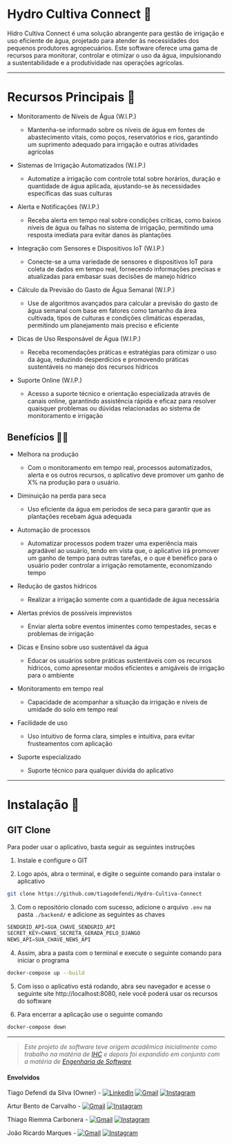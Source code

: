 # Hydro Cultiva Connect 🌱

Hidro Cultiva Connect é uma solução abrangente para gestão de irrigação e uso eficiente de água, projetado para atender às necessidades dos pequenos produtores agropecuários. Este software oferece uma gama de recursos para monitorar, controlar e otimizar o uso da água, impulsionando a sustentabilidade e a produtividade nas operações agrícolas.

---

# Recursos Principais 🚜

- Monitoramento de Níveis de Água (W.I.P.)

    - Mantenha-se informado sobre os níveis de água em fontes de abastecimento vitais, como poços, reservatórios e rios, garantindo um suprimento adequado para irrigação e outras atividades agrícolas

- Sistemas de Irrigação Automatizados (W.I.P.)

    - Automatize a irrigação com controle total sobre horários, duração e quantidade de água aplicada, ajustando-se às necessidades específicas das suas culturas

- Alerta e Notificações (W.I.P.)

    - Receba alerta em tempo real sobre condições críticas, como baixos níveis de água ou falhas no sistema de irrigação, permitindo uma resposta imediata para evitar danos às plantações

- Integração com Sensores e Dispositivos IoT (W.I.P.)

    - Conecte-se a uma variedade de sensores e dispositivos IoT para coleta de dados em tempo real, fornecendo informações precisas e atualizadas para embasar suas decisões de manejo hídrico

- Cálculo da Previsão do Gasto de Água Semanal (W.I.P.)

    - Use de algoritmos avançados para calcular a previsão do gasto de água semanal com base em fatores como tamanho da área cultivada, tipos de culturas e condições climáticas esperadas, permitindo um planejamento mais preciso e eficiente

- Dicas de Uso Responsável de Água (W.I.P.)

    - Receba recomendações práticas e estratégias para otimizar o uso da água, reduzindo desperdícios e promovendo práticas sustentáveis no manejo dos recursos hídricos

- Suporte Online (W.I.P.)

    - Acesso a suporte técnico e orientação especializada através de canais online, garantindo assistência rápida e eficaz para resolver quaisquer problemas ou dúvidas relacionadas ao sistema de monitoramento e irrigação

## Benefícios 👨‍🌾

- Melhora na produção

    - Com o monitoramento em tempo real, processos automatizados, alerta e os outros recursos, o aplicativo deve promover um ganho de X% na produção para o usuário.

- Diminuição na perda para seca

    - Uso eficiente da água em períodos de seca para garantir que as plantações recebam água adequada

- Automação de processos

    - Automatizar processos podem trazer uma experiência mais agradável ao usuário, tendo em vista que, o aplicativo irá promover um ganho de tempo para outras tarefas, e o que é benéfico para o usuário poder controlar a irrigação remotamente, economizando tempo

- Redução de gastos hídricos

    - Realizar a irrigação somente com a quantidade de água necessária

- Alertas prévios de possíveis imprevistos

    - Enviar alerta sobre eventos iminentes como tempestades, secas e problemas de irrigação 

- Dicas e Ensino sobre uso sustentável da água

    - Educar os usuários sobre práticas sustentáveis com os recursos hídricos, como apresentar modos eficientes e amigáveis de irrigação para o ambiente

- Monitoramento em tempo real 

    - Capacidade de acompanhar a situação da irrigação e níveis de umidade do solo em tempo real

- Facilidade de uso

    - Uso intuitivo de forma clara, simples e intuitiva, para evitar frusteamentos com aplicação

- Suporte especializado

    - Suporte técnico para qualquer dúvida do aplicativo

---

# Instalação 🔨

## GIT Clone

Para poder usar o aplicativo, basta seguir as seguintes instruções

1. Instale e configure o GIT

2. Logo após, abra o terminal, e digite o seguinte comando para instalar o aplicativo

```bash
git clone https://github.com/tiagodefendi/Hydro-Cultiva-Connect
```

3. Com o repositório clonado com sucesso, adicione o arquivo ` .env ` na pasta ` ./backend/ ` e adicione as seguintes as chaves

```python
SENDGRID_API=SUA_CHAVE_SENDGRID_API
SECRET_KEY=CHAVE_SECRETA_GERADA_PELO_DJANGO
NEWS_API=SUA_CHAVE_NEWS_API
```

4. Assim, abra a pasta com o terminal e execute o seguinte comando para iniciar o programa

```bash
docker-compose up --build
```

5. Com isso o aplicativo está rodando, abra seu navegador e acesse o seguinte site http://localhost:8080, nele você poderá usar os recursos do software

6. Para encerrar a aplicação use o seguinte comando

```bash
docker-compose down
```

---

> *Este projeto de software teve origem acadêmica inicialmente como trabalho na matéria de [IHC](github.com/tiagodefendi/Interacao_Humano-Computador) e depois foi expandido em conjunto com a matéria de [Engenharia de Software](github.com/tiagodefendi/Engenharia_De_Software)*

#### Envolvidos

Tiago Defendi da Silva (Owner) - 
[![LinkedIn](https://img.shields.io/badge/LinkedIn-0077B5?style=for-the-badge&logo=linkedin&logoColor=white)](https://www.linkedin.com/in/tiagodefendi/)
[![Gmail](https://img.shields.io/badge/Gmail-EA4335.svg?style=for-the-badge&logo=Gmail&logoColor=white)](https://mailto:tiagodefendidasilva@gmail.com)
[![Instagram](https://img.shields.io/badge/Instagram-E4405F?style=for-the-badge&logo=instagram&logoColor=white)](https://www.instagram.com/tiago_defendi/)

Artur Bento de Carvalho - 
[![Gmail](https://img.shields.io/badge/Gmail-EA4335.svg?style=for-the-badge&logo=Gmail&logoColor=white)](https://mailto:hbdhjbvgi@gmail.com)
[![Instagram](https://img.shields.io/badge/Instagram-E4405F?style=for-the-badge&logo=instagram&logoColor=white)](https://www.instagram.com/arturbent0/)

Thiago Riemma Carbonera - 
[![Gmail](https://img.shields.io/badge/Gmail-EA4335.svg?style=for-the-badge&logo=Gmail&logoColor=white)](https://mailto:thiagoriemma@gmail.com)
[![Instagram](https://img.shields.io/badge/Instagram-E4405F?style=for-the-badge&logo=instagram&logoColor=white)](https://www.instagram.com/thiagoriemma/)

João Ricardo Marques - 
[![Gmail](https://img.shields.io/badge/Gmail-EA4335.svg?style=for-the-badge&logo=Gmail&logoColor=white)](https://mailto:)
[![Instagram](https://img.shields.io/badge/Instagram-E4405F?style=for-the-badge&logo=instagram&logoColor=white)](https://www.instagram.com/ricardo.pmarques/)
